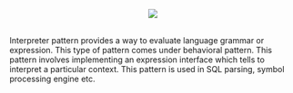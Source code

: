 <p align="center"><img src="http://www.vincehuston.org/images/interpreter_music.gif"></p>
<br>
Interpreter pattern provides a way to evaluate language grammar or expression. This type of pattern comes under behavioral pattern. This pattern involves implementing an expression interface which tells to interpret a particular context. This pattern is used in SQL parsing, symbol processing engine etc.
